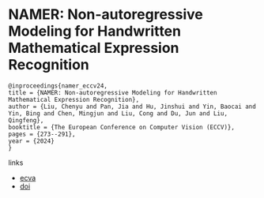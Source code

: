 # NAMER: Non-autoregressive Modeling for Handwritten Mathematical Expression Recognition

```
@inproceedings{namer_eccv24,
title = {NAMER: Non-autoregressive Modeling for Handwritten Mathematical Expression Recognition},
author = {Liu, Chenyu and Pan, Jia and Hu, Jinshui and Yin, Baocai and Yin, Bing and Chen, Mingjun and Liu, Cong and Du, Jun and Liu, Qingfeng},
booktitle = {The European Conference on Computer Vision (ECCV)},
pages = {273--291},
year = {2024}
}
```

links
- [ecva](https://www.ecva.net/papers/eccv_2024/papers_ECCV/html/7448_ECCV_2024_paper.php)
- [doi](https://link.springer.com/chapter/10.1007/978-3-031-72998-0_16)
